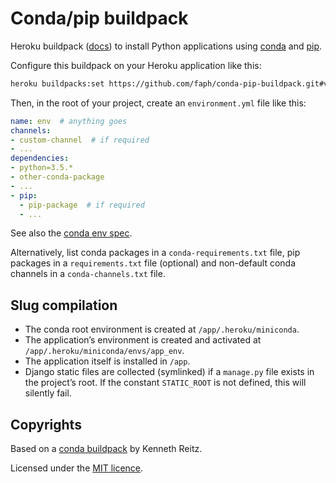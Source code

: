Conda/pip buildpack
===================

Heroku buildpack ([docs](https://devcenter.heroku.com/articles/buildpacks)) to
install Python applications using [conda](http://conda.pydata.org) and
[pip](https://pypi.python.org).

Configure this buildpack on your Heroku application like this:

```bash
heroku buildpacks:set https://github.com/faph/conda-pip-buildpack.git#v1.3.0
```

Then, in the root of your project, create an `environment.yml` file like this:

```yaml
name: env  # anything goes
channels:
- custom-channel  # if required
- ...
dependencies:
- python=3.5.*
- other-conda-package
- ...
- pip:
  - pip-package  # if required
  - ...
```

See also the [conda env spec](https://github.com/conda/conda-env#environmentyml).

Alternatively, list conda packages in a `conda-requirements.txt` file, pip 
packages in a `requirements.txt` file (optional) and non-default conda channels
in a `conda-channels.txt` file.


Slug compilation
----------------

- The conda root environment is created at `/app/.heroku/miniconda`.
- The application’s environment is created and activated at
  `/app/.heroku/miniconda/envs/app_env`.
- The application itself is installed in `/app`.
- Django static files are collected (symlinked) if a `manage.py` file exists in
  the project’s root. If the constant `STATIC_ROOT` is not defined, this will
  silently fail.


Copyrights
----------

Based on a [conda buildpack](https://github.com/kennethreitz/conda-buildpack)
by Kenneth Reitz.

Licensed under the [MIT licence](LICENSE).
